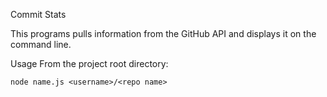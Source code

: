 Commit Stats

This programs pulls information from the GitHub API and displays it on the command line.

Usage
From the project root directory:

```
node name.js <username>/<repo name>
```
